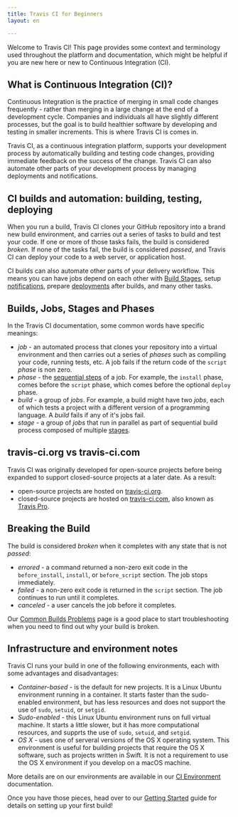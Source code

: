 ```yaml
---
title: Travis CI for Beginners
layout: en

---
```


Welcome to Travis CI! This page provides some context and terminology used
throughout the platform and documentation, which might be helpful if you are new
here or new to Continuous Integration (CI).

## What is Continuous Integration (CI)?

Continuous Integration is the practice of merging in small code changes
frequently - rather than merging in a large change at the end of a development
cycle. Companies and individuals all have slightly different processes, but the
goal is to build healthier software by developing and testing in smaller
increments. This is where Travis CI is comes in.

Travis CI, as a continuous integration platform, supports your development
process by automatically building and testing code changes, providing immediate
feedback on the success of the change. Travis CI can also automate other parts
of your development process by managing deployments and notifications.  

## CI builds and automation: building, testing, deploying

When you run a build, Travis CI clones your GitHub repository into a brand new
build environment, and carries out a series of tasks to build and test your
code. If one or more of those tasks fails, the build is considered *broken*. If
none of the tasks fail, the build is considered *passed*, and Travis CI can
deploy your code to a web server, or application host.  

CI builds can also automate other parts of your delivery workflow. This means
you can have jobs depend on each other with [Build Stages](/user/build-stages/),
setup [notifications](/user/notifications/), prepare
[deployments](/user/deployment/) after builds, and many other tasks.

## Builds, Jobs, Stages and Phases

In the Travis CI documentation, some common words have specific meanings:

* *job* - an automated process that clones your repository into a virtual
  environment and then carries out a series of *phases* such as compiling your
  code, running tests, etc. A job fails if the return code of the `script` *phase*
  is non zero.
* *phase* - the [sequential steps](/user/customizing-the-build/#The-Build-Lifecycle) of
  a job. For example, the `install` phase, comes before the `script` phase,
  which comes before the optional `deploy` phase.
* *build* - a group of *jobs*. For example, a build might have two *jobs*, each
  of which tests a project with a different version of a programming language. A
  *build* fails if any of it's jobs fail.
* *stage* - a group of *jobs* that run in parallel as part of sequential build
  process composed of multiple [stages](/user/build-stages/).

## travis-ci.org vs travis-ci.com

Travis CI was originally developed for open-source projects before being
expanded to support closed-source projects at a later date. As a result:

* open-source projects are hosted on [travis-ci.org](https://travis-ci.org/).
* closed-source projects are hosted on [travis-ci.com](https://travis-ci.com/), also known as [Travis Pro](/user/travis-pro/).

## Breaking the Build

The build is considered *broken* when it completes with any state that is not *passed*:

 * *errored* - a command returned a non-zero exit code in the `before_install`, `install`, or `before_script` section. The job stops immediately.
 * *failed* - a non-zero exit code is returned in the `script` section. The job continues to run until it completes.
 * *canceled* -  a user cancels the job before it completes.

Our [Common Builds Problems](/user/common-build-problems/) page  is a good place
to start troubleshooting when you need to find out why your build is broken.

## Infrastructure and environment notes

Travis CI runs your build in one of the following environments, each with some
advantages and disadvantages:

* *Container-based* - is the default for new projects. It is a Linux Ubuntu environment running in a container. It starts faster than the sudo-enabled environment, but has less resources and does not support the use of `sudo`, `setuid`, or `setgid`.
* *Sudo-enabled* - this Linux Ubuntu environment runs on full virtual machine. It starts a little slower, but it has more computational resources, and supprts the use of `sudo`, `setuid`, and `setgid`.
* *OS X* - uses one of serveral versions of the OS X operating system. This environment is useful for building projects that require the OS X software, such as projects written in Swift. It is not a requirement to use the OS X environment if you develop on a macOS machine.

More details are on our environments are available in our [CI Environment](/user/ci-environment) documentation.


Once you have those pieces, head over to our [Getting
Started](/user/getting-started) guide for details on setting up your first
build!
